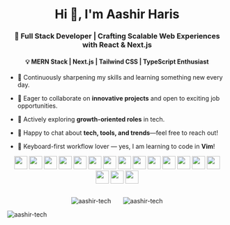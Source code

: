 <h1 align="center">Hi 👋, I'm Aashir Haris</h1>
<h3 align="center">🚀 Full Stack Developer | Crafting Scalable Web Experiences with React & Next.js</h3>
<h4 align="center">💡 MERN Stack | Next.js | Tailwind CSS | TypeScript Enthusiast</h3>

- 🌱 Continuously sharpening my skills and learning something new every day.

- 🤝 Eager to collaborate on **innovative projects** and open to exciting job opportunities.

- 👀 Actively exploring **growth-oriented roles** in tech.

- 💬 Happy to chat about **tech, tools, and trends**—feel free to reach out!

- 🧠 Keyboard-first workflow lover — yes, I am learning to code in **Vim**!

<p align="center" >
  <img src="https://skillicons.dev/icons?i=html" height="30" />
  <img src="https://skillicons.dev/icons?i=css" height="30" />
  <img src="https://skillicons.dev/icons?i=js" height="30" />
  <img src="https://skillicons.dev/icons?i=ts" height="30" />
  <img src="https://skillicons.dev/icons?i=react" height="30" />
  <img src="https://skillicons.dev/icons?i=nextjs" height="30" />
  <img src="https://skillicons.dev/icons?i=nodejs" height="30" />
  <img src="https://skillicons.dev/icons?i=express" height="30" />
  <img src="https://skillicons.dev/icons?i=mongodb" height="30" />
  <img src="https://skillicons.dev/icons?i=redux" height="30" />
  <img src="https://skillicons.dev/icons?i=tailwind" height="30" />
  <img src="https://skillicons.dev/icons?i=appwrite" height="30" />
  <img src="https://skillicons.dev/icons?i=git" height="30" />
  <img src="https://skillicons.dev/icons?i=github" height="30" />
  <img src="https://skillicons.dev/icons?i=vercel" height="30" />
  <img src="https://skillicons.dev/icons?i=netlify" height="30" />
  <img src="https://skillicons.dev/icons?i=postman" height="30" />
</p>

<img height="12" />

<div align="center">
  <img align="center" src="https://github-readme-stats.vercel.app/api/top-langs?username=aashir-tech&show_icons=true&locale=en&layout=compact&theme=algolia" alt="aashir-tech" />
  <img width="20" />
  <img align="center" src="https://github-readme-streak-stats.herokuapp.com/?user=aashir-tech&theme=algolia" alt="aashir-tech" />
</div>

<p align="left"> <img src="https://komarev.com/ghpvc/?username=aashir-tech&label=Profile%20views&color=0e75b6&style=flat" alt="aashir-tech" /> </p>
